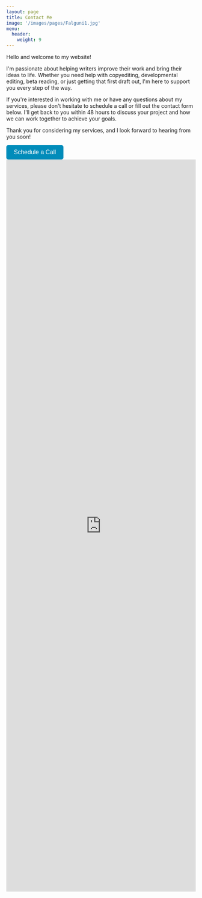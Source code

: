 ```yaml
---
layout: page
title: Contact Me
image: '/images/pages/Falguni1.jpg'
menu: 
  header:
    weight: 9
---
```


Hello and welcome to my website!

I'm passionate about helping writers improve their work and bring their ideas to life. Whether you need help with copyediting, developmental editing, beta reading, or just getting that first draft out, I'm here to support you every step of the way.

If you're interested in working with me or have any questions about my services, please don't hesitate to schedule a call or fill out the contact form below. I'll get back to you within 48 hours to discuss your project and how we can work together to achieve your goals.

Thank you for considering my services, and I look forward to hearing from you soon!

<a href="https://topmate.io/falguni_jain/498491" target="_blank">
  <button style="padding: 10px 20px; font-size: 16px; background-color: #008CBA; color: white; border: none; border-radius: 5px; cursor: pointer;">
    Schedule a Call
  </button>
</a>

<iframe src="https://docs.google.com/forms/d/e/1FAIpQLScmZoNLjPfCC8Fo4I6xaParI8afeZ4F03JUNpxiLuMDL-T_OQ/viewform?embedded=true" width="100%" height="1945" frameborder="0" marginheight="0" marginwidth="0">Loading…</iframe>

